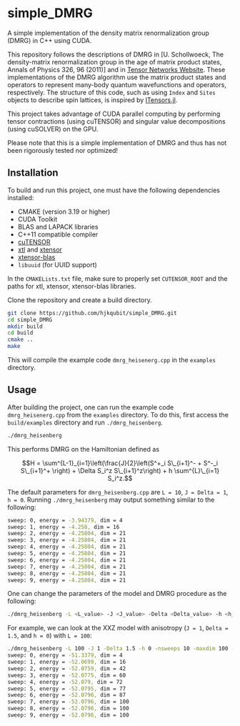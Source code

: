 # simple_DMRG
A simple implementation of the density matrix renormalization group (DMRG) in C++ using CUDA.

This repository follows the descriptions of DMRG in [U. Schollwoeck, The density-matrix renormalization group in the age of matrix product states, Annals of Physics 326, 96 (2011)] and in [Tensor Networks Website](https://tensornetwork.org/mps/algorithms/dmrg/). These implementations of the DMRG algorithm use the matrix product states and operators to represent many-body quantum wavefunctions and operators, respectively. The structure of this code, such as using `Index` and `Sites` objects to describe spin lattices, is inspired by [ITensors.jl](https://github.com/ITensor/ITensors.jl). 

This project takes advantage of CUDA parallel computing by performing tensor contractions (using cuTENSOR) and singular value decompositions (using cuSOLVER) on the GPU.

Please note that this is a simple implementation of DMRG and thus has not been rigorously tested nor optimized!

## Installation

To build and run this project, one must have the following dependencies installed:
- CMAKE (version 3.19 or higher)
- CUDA Toolkit
- BLAS and LAPACK libraries
- C++11 compatible compiler
- [cuTENSOR](https://developer.nvidia.com/cutensor)
- [xtl](https://github.com/xtensor-stack/xtl) and [xtensor](https://github.com/xtensor-stack/xtensor)
- [xtensor-blas](https://github.com/xtensor-stack/xtensor-blas)
- `libuuid` (for UUID support)

In the `CMAKELists.txt` file, make sure to properly set `CUTENSOR_ROOT` and the paths for xtl, xtensor, xtensor-blas libraries.

Clone the repository and create a build directory.

```bash
git clone https://github.com/hjkqubit/simple_DMRG.git
cd simple_DMRG
mkdir build
cd build
cmake ..
make
```

This will compile the example code `dmrg_heisenerg.cpp` in the `examples` directory.

## Usage

After building the project, one can run the example code `dmrg_heisenerg.cpp` from the `examples` directory. To do this, first access the `build/examples` directory and run `./dmrg_heisenberg`.

```bash
./dmrg_heisenberg
```

This performs DMRG on the Hamiltonian defined as

$$H = \sum^{L-1}_{i=1}\left(\frac{J}{2}\left(S^+_i S\_{i+1}^- + S^-_i S\_{i+1}^+ \right) + \Delta S_i^z S\_{i+1}^z\right) + h \sum^{L}\_{i=1} S_i^z.$$

The default parameters for `dmrg_heisenberg.cpp` are `L = 10`, `J = Delta = 1`, `h = 0`. Running `./dmrg_heisenberg` may output something similar to the following:
```bash
sweep: 0, energy = -3.94379, dim = 4
sweep: 1, energy = -4.258, dim = 16
sweep: 2, energy = -4.25804, dim = 21
sweep: 3, energy = -4.25804, dim = 21
sweep: 4, energy = -4.25804, dim = 21
sweep: 5, energy = -4.25804, dim = 21
sweep: 6, energy = -4.25804, dim = 21
sweep: 7, energy = -4.25804, dim = 21
sweep: 8, energy = -4.25804, dim = 21
sweep: 9, energy = -4.25804, dim = 21
```

One can change the parameters of the model and DMRG procedure as the following:
```bash
./dmrg_heisenberg -L <L_value> -J <J_value> -Delta <Delta_value> -h <h_value> -nsweeps <nsweeps> -maxdim <maxdim> -cutoff <cutoff>
```

For example, we can look at the XXZ model with anisotropy (`J = 1`, `Delta = 1.5`, and `h = 0`) with `L = 100`:
```bash
./dmrg_heisenberg -L 100 -J 1 -Delta 1.5 -h 0 -nsweeps 10 -maxdim 100 -cutoff 1e-9
sweep: 0, energy = -51.3379, dim = 4
sweep: 1, energy = -52.0699, dim = 16
sweep: 2, energy = -52.0759, dim = 42
sweep: 3, energy = -52.0775, dim = 60
sweep: 4, energy = -52.079, dim = 72
sweep: 5, energy = -52.0795, dim = 77
sweep: 6, energy = -52.0796, dim = 87
sweep: 7, energy = -52.0796, dim = 100
sweep: 8, energy = -52.0796, dim = 100
sweep: 9, energy = -52.0796, dim = 100
```

